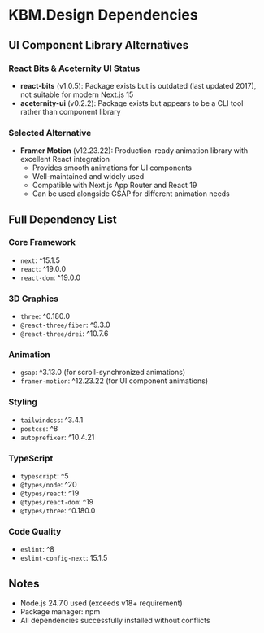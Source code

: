 # KBM.Design Dependencies

## UI Component Library Alternatives

### React Bits & Aceternity UI Status

- **react-bits** (v1.0.5): Package exists but is outdated (last updated 2017), not suitable for modern Next.js 15
- **aceternity-ui** (v0.2.2): Package exists but appears to be a CLI tool rather than component library

### Selected Alternative

- **Framer Motion** (v12.23.22): Production-ready animation library with excellent React integration
  - Provides smooth animations for UI components
  - Well-maintained and widely used
  - Compatible with Next.js App Router and React 19
  - Can be used alongside GSAP for different animation needs

## Full Dependency List

### Core Framework

- `next`: ^15.1.5
- `react`: ^19.0.0
- `react-dom`: ^19.0.0

### 3D Graphics

- `three`: ^0.180.0
- `@react-three/fiber`: ^9.3.0
- `@react-three/drei`: ^10.7.6

### Animation

- `gsap`: ^3.13.0 (for scroll-synchronized animations)
- `framer-motion`: ^12.23.22 (for UI component animations)

### Styling

- `tailwindcss`: ^3.4.1
- `postcss`: ^8
- `autoprefixer`: ^10.4.21

### TypeScript

- `typescript`: ^5
- `@types/node`: ^20
- `@types/react`: ^19
- `@types/react-dom`: ^19
- `@types/three`: ^0.180.0

### Code Quality

- `eslint`: ^8
- `eslint-config-next`: 15.1.5

## Notes

- Node.js 24.7.0 used (exceeds v18+ requirement)
- Package manager: npm
- All dependencies successfully installed without conflicts
